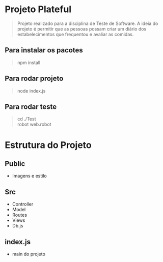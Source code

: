 # Projeto Plateful

> Projeto realizado para a disciplina de Teste de Software.
> A ideia do projeto é permitir que as pessoas possam criar um diário dos estabelecimentos que frequentou e avaliar as comidas.

## Para instalar os pacotes

> npm install

## Para rodar projeto
> node index.js

## Para rodar teste
> cd ./Test <br>
> robot web.robot
# Estrutura do Projeto
## Public
*   Imagens e estilo
## Src
* Controller
* Model
* Routes
* Views
* Db.js
## index.js
* main do projeto
